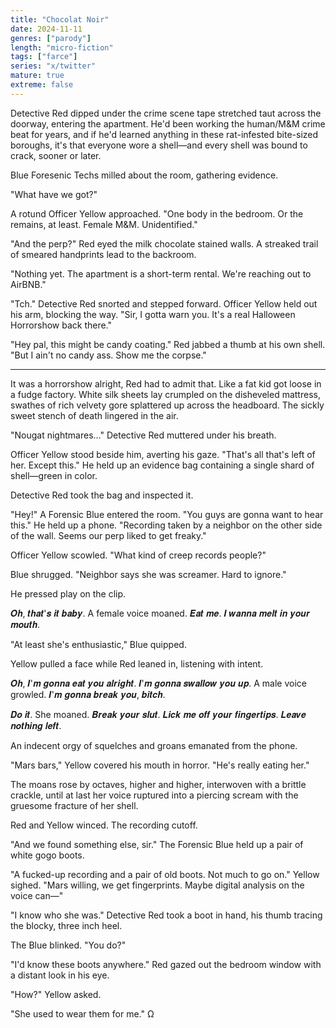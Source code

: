 ```yaml
---
title: "Chocolat Noir"
date: 2024-11-11
genres: ["parody"]
length: "micro-fiction"
tags: ["farce"]
series: "x/twitter"
mature: true
extreme: false
---
```

Detective Red dipped under the crime scene tape stretched taut across the doorway, entering the apartment. He'd been working the human/M&M crime beat for years, and if he'd learned anything in these rat-infested bite-sized boroughs, it's that everyone wore a shell—and every shell was bound to crack, sooner or later.

Blue Foresenic Techs milled about the room, gathering evidence.

"What have we got?"

A rotund Officer Yellow approached. "One body in the bedroom. Or the remains, at least. Female M&M. Unidentified."

"And the perp?" Red eyed the milk chocolate stained walls. A streaked trail of smeared handprints lead to the backroom.

"Nothing yet. The apartment is a short-term rental. We're reaching out to AirBNB."

"Tch." Detective Red snorted and stepped forward. Officer Yellow held out his arm, blocking the way. "Sir, I gotta warn you. It's a real Halloween Horrorshow back there."

"Hey pal, this might be candy coating." Red jabbed a thumb at his own shell. "But I ain't no candy ass. Show me the corpse."

***

It was a horrorshow alright, Red had to admit that. Like a fat kid got loose in a fudge factory. White silk sheets lay crumpled on the disheveled mattress, swathes of rich velvety gore splattered up across the headboard. The sickly sweet stench of death lingered in the air.

"Nougat nightmares..." Detective Red muttered under his breath.

Officer Yellow stood beside him, averting his gaze. "That's all that's left of her. Except this." He held up an evidence bag containing a single shard of shell—green in color.

Detective Red took the bag and inspected it.

"Hey!" A Forensic Blue entered the room. "You guys are gonna want to hear this." He held up a phone. "Recording taken by a neighbor on the other side of the wall. Seems our perp liked to get freaky."

Officer Yellow scowled. "What kind of creep records people?"

Blue shrugged. "Neighbor says she was screamer. Hard to ignore."

He pressed play on the clip.

𝑶𝒉, 𝒕𝒉𝒂𝒕'𝒔 𝒊𝒕 𝒃𝒂𝒃𝒚. A female voice moaned. 𝑬𝒂𝒕 𝒎𝒆. 𝑰 𝒘𝒂𝒏𝒏𝒂 𝒎𝒆𝒍𝒕 𝒊𝒏 𝒚𝒐𝒖𝒓 𝒎𝒐𝒖𝒕𝒉.

"At least she's enthusiastic," Blue quipped.

Yellow pulled a face while Red leaned in, listening with intent.

𝑶𝒉, 𝑰'𝒎 𝒈𝒐𝒏𝒏𝒂 𝒆𝒂𝒕 𝒚𝒐𝒖 𝒂𝒍𝒓𝒊𝒈𝒉𝒕. 𝑰'𝒎 𝒈𝒐𝒏𝒏𝒂 𝒔𝒘𝒂𝒍𝒍𝒐𝒘 𝒚𝒐𝒖 𝒖𝒑. A male voice growled. 𝑰'𝒎 𝒈𝒐𝒏𝒏𝒂 𝒃𝒓𝒆𝒂𝒌 𝒚𝒐𝒖, 𝒃𝒊𝒕𝒄𝒉.

𝑫𝒐 𝒊𝒕. She moaned. 𝑩𝒓𝒆𝒂𝒌 𝒚𝒐𝒖𝒓 𝒔𝒍𝒖𝒕. 𝑳𝒊𝒄𝒌 𝒎𝒆 𝒐𝒇𝒇 𝒚𝒐𝒖𝒓 𝒇𝒊𝒏𝒈𝒆𝒓𝒕𝒊𝒑𝒔. 𝑳𝒆𝒂𝒗𝒆 𝒏𝒐𝒕𝒉𝒊𝒏𝒈 𝒍𝒆𝒇𝒕.

An indecent orgy of squelches and groans emanated from the phone.

"Mars bars," Yellow covered his mouth in horror. "He's really eating her."

The moans rose by octaves, higher and higher, interwoven with a brittle crackle, until at last her voice ruptured into a piercing scream with the gruesome fracture of her shell.

Red and Yellow winced. The recording cutoff.

"And we found something else, sir." The Forensic Blue held up a pair of white gogo boots.

"A fucked-up recording and a pair of old boots. Not much to go on." Yellow sighed. "Mars willing, we get fingerprints. Maybe digital analysis on the voice can—"

"I know who she was." Detective Red took a boot in hand, his thumb tracing the blocky, three inch heel.

The Blue blinked. "You do?"

"I'd know these boots anywhere." Red gazed out the bedroom window with a distant look in his eye.

"How?" Yellow asked.

"She used to wear them for me." Ω